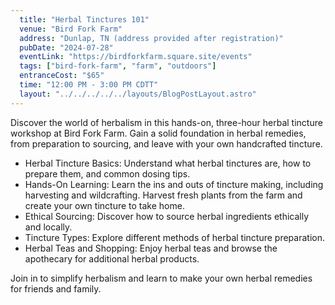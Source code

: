 ```yaml
---
  title: "Herbal Tinctures 101"
  venue: "Bird Fork Farm"
  address: "Dunlap, TN (address provided after registration)"
  pubDate: "2024-07-28"
  eventLink: "https://birdforkfarm.square.site/events"
  tags: ["bird-fork-farm", "farm", "outdoors"]
  entranceCost: "$65"
  time: "12:00 PM - 3:00 PM CDTT"
  layout: "../../../../../layouts/BlogPostLayout.astro"
---
```


Discover the world of herbalism in this hands-on, three-hour herbal tincture workshop at Bird Fork Farm. Gain a solid foundation in herbal remedies, from preparation to sourcing, and leave with your own handcrafted tincture.


- Herbal Tincture Basics: Understand what herbal tinctures are, how to prepare them, and common dosing tips.
- Hands-On Learning:
Learn the ins and outs of tincture making, including harvesting and wildcrafting.
Harvest fresh plants from the farm and create your own tincture to take home.
- Ethical Sourcing: Discover how to source herbal ingredients ethically and locally.
- Tincture Types: Explore different methods of herbal tincture preparation.
- Herbal Teas and Shopping: Enjoy herbal teas and browse the apothecary for additional herbal products.

Join in to simplify herbalism and learn to make your own herbal remedies for friends and family.